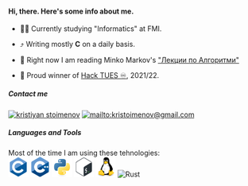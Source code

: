 <h4 align="left">Hi, there. Here's some info about me.</h4>

- 👨‍💻 Currently studying "Informatics" at FMI.

- ⤴️ Writing mostly **C** on a daily basis.

- 📖 Right now I am reading Minko Markov's ["Лекции по Алгоритми"](https://learn.fmi.uni-sofia.bg/pluginfile.php/493084/mod_resource/content/13/lec-algs.pdf) 
 
- 🥇 Proud winner of [Hack TUES ♾️](https://hacktues.bg), 2021/22.

<p align="left">
<h5 align="left">Contact me</h5>
<a href="https://linkedin.com/in/kristiyan stoimenov" target="blank"><img align="center" src="https://cdn.jsdelivr.net/npm/simple-icons@3.0.1/icons/linkedin.svg" alt="kristiyan stoimenov" height="30" width="40" /></a> <a href="mailto:kristoimenov@gmail.com" target="blank"><img align="center" src="https://cdn.jsdelivr.net/npm/simple-icons@3.0.1/icons/gmail.svg" alt="mailto:kristoimenov@gmail.com" height="30" width="40" /></a>
</p>

<h5 align="left">Languages and Tools</h5>
<p>
Most of the time I am using these tehnologies:
<br/>
<img src="https://raw.githubusercontent.com/devicons/devicon/master/icons/c/c-original.svg" alt="c" width="40" height="40"/>
<img src="https://raw.githubusercontent.com/devicons/devicon/master/icons/cplusplus/cplusplus-original.svg" alt="cplusplus" width="40" height="40"/>
<img src="https://raw.githubusercontent.com/devicons/devicon/master/icons/python/python-original.svg" alt="python" width="40" height="40"/>
<img src="https://raw.githubusercontent.com/devicons/devicon/master/icons/bash/bash-original.svg" alt="bash" width="40" height="40"/>
<img src="https://raw.githubusercontent.com/devicons/devicon/master/icons/linux/linux-original.svg" alt="linux" width="40" height="40"/>
<img src="https://www.rust-lang.org/static/images/rust-logo-blk.svg" alt="Rust" width="40" height="40"/>
</p>
